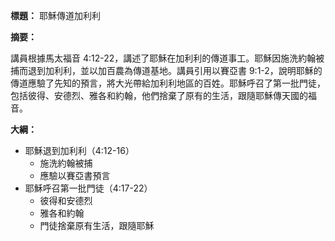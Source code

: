 **標題：** 耶穌傳道加利利

**摘要：**

講員根據馬太福音 4:12-22，講述了耶穌在加利利的傳道事工。耶穌因施洗約翰被捕而退到加利利，並以加百農為傳道基地。講員引用以賽亞書 9:1-2，說明耶穌的傳道應驗了先知的預言，將大光帶給加利利地區的百姓。耶穌呼召了第一批門徒，包括彼得、安德烈、雅各和約翰，他們捨棄了原有的生活，跟隨耶穌傳天國的福音。

**大綱：**

* 耶穌退到加利利（4:12-16）
    * 施洗約翰被捕
    * 應驗以賽亞書預言
* 耶穌呼召第一批門徒（4:17-22）
    * 彼得和安德烈
    * 雅各和約翰
    * 門徒捨棄原有生活，跟隨耶穌
